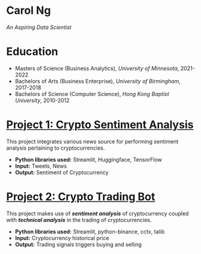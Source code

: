 # Carol Ng
*An Aspiring Data Scientist*

# Education
* Masters of Science (Business Analytics), *University of Minnesota*, 2021-2022
* Bachelors of Arts (Business Enterprise), *University of Birmingham*, 2017-2018
* Bachelors of Science (Computer Science), *Hong Kong Baptist University*, 2010-2012

# [Project 1: Crypto Sentiment Analysis](http://youtube.com/dataprofessor)

This project integrates various news source for performing sentiment analysis pertaining to cryptocurrencies.
* **Python libraries used:** Streamlit, Huggingface, TensorFlow
* **Input:** Tweets, News
* **Output:** Sentiment of Cryptocurrency

# [Project 2: Crypto Trading Bot](http://youtube.com/dataprofessor)

This project makes use of ***sentiment analysis*** of cryptocurrency coupled with ***technical analysis*** in the trading of cryptocurrencies.
* **Python libraries used:** Streamlit, python-binance, cctx, talib
* **Input:** Cryptocurrency historical price
* **Output:** Trading signals triggers buying and selling
